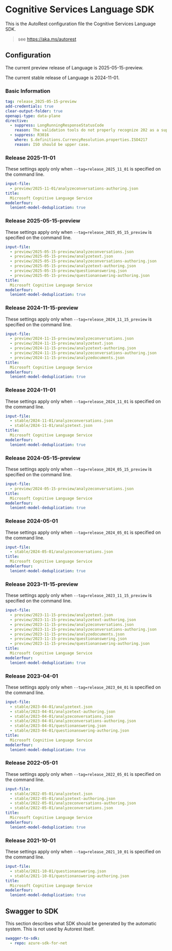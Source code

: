 # Cognitive Services Language SDK

This is the AutoRest configuration file the Cognitive Services Language SDK.

> see https://aka.ms/autorest

## Configuration

The current preview release of Language is 2025-05-15-preview.

The current stable release of Language is 2024-11-01.

### Basic Information

```yaml
tag: release_2025-05-15-preview
add-credentials: true
clear-output-folder: true
openapi-type: data-plane
directive:
  - suppress: LongRunningResponseStatusCode
    reason: The validation tools do not properly recognize 202 as a supported response code.
  - suppress: R3016
    where: $.definitions.CurrencyResolution.properties.ISO4217
    reason: ISO should be upper case.
```

### Release 2025-11-01

These settings apply only when `--tag=release_2025_11_01` is specified on the command line.

``` yaml $(tag) == 'release_2025-11-01'
input-file:
  - preview/2025-11-01/analyzeconversations-authoring.json
title:
  Microsoft Cognitive Language Service
modelerfour:
  lenient-model-deduplication: true
```

### Release 2025-05-15-preview

These settings apply only when `--tag=release_2025_05_15_preview` is specified on the command line.

``` yaml $(tag) == 'release_2025-05-15-preview'
input-file:
  - preview/2025-05-15-preview/analyzeconversations.json
  - preview/2025-05-15-preview/analyzetext.json
  - preview/2025-05-15-preview/analyzeconversations-authoring.json
  - preview/2025-05-15-preview/analyzetext-authoring.json
  - preview/2025-05-15-preview/questionanswering.json
  - preview/2025-05-15-preview/questionanswering-authoring.json
title:
  Microsoft Cognitive Language Service
modelerfour:
  lenient-model-deduplication: true
```

### Release 2024-11-15-preview

These settings apply only when `--tag=release_2024_11_15_preview` is specified on the command line.

``` yaml $(tag) == 'release_2024-11-15-preview'
input-file:
  - preview/2024-11-15-preview/analyzeconversations.json
  - preview/2024-11-15-preview/analyzetext.json
  - preview/2024-11-15-preview/analyzetext-authoring.json
  - preview/2024-11-15-preview/analyzeconversations-authoring.json
  - preview/2024-11-15-preview/analyzedocuments.json
title:
  Microsoft Cognitive Language Service
modelerfour:
  lenient-model-deduplication: true
```

### Release 2024-11-01

These settings apply only when `--tag=release_2024_11_01` is specified on the command line.

``` yaml $(tag) == 'release_2024-11-01'
input-file:
  - stable/2024-11-01/analyzeconversations.json
  - stable/2024-11-01/analyzetext.json
title:
  Microsoft Cognitive Language Service
modelerfour:
  lenient-model-deduplication: true
```

### Release 2024-05-15-preview

These settings apply only when `--tag=release_2024_05_15_preview` is specified on the command line.

``` yaml $(tag) == 'release_2024-05-15-preview'
input-file:
  - preview/2024-05-15-preview/analyzeconversations.json
title:
  Microsoft Cognitive Language Service
modelerfour:
  lenient-model-deduplication: true
```

### Release 2024-05-01

These settings apply only when `--tag=release_2024_05_01` is specified on the command line.

``` yaml $(tag) == 'release_2024-05-01'
input-file:
  - stable/2024-05-01/analyzeconversations.json
title:
  Microsoft Cognitive Language Service
modelerfour:
  lenient-model-deduplication: true
```

### Release 2023-11-15-preview

These settings apply only when `--tag=release_2023_11_15_preview` is specified on the command line.

``` yaml $(tag) == 'release_2023-11-15-preview'
input-file:
  - preview/2023-11-15-preview/analyzetext.json
  - preview/2023-11-15-preview/analyzetext-authoring.json
  - preview/2023-11-15-preview/analyzeconversations.json
  - preview/2023-11-15-preview/analyzeconversations-authoring.json
  - preview/2023-11-15-preview/analyzedocuments.json
  - preview/2023-11-15-preview/questionanswering.json
  - preview/2023-11-15-preview/questionanswering-authoring.json
title:
  Microsoft Cognitive Language Service
modelerfour:
  lenient-model-deduplication: true
```

### Release 2023-04-01

These settings apply only when `--tag=release_2023_04_01` is specified on the command line.

``` yaml $(tag) == 'release_2023_04_01'
input-file:
  - stable/2023-04-01/analyzetext.json
  - stable/2023-04-01/analyzetext-authoring.json
  - stable/2023-04-01/analyzeconversations.json
  - stable/2023-04-01/analyzeconversations-authoring.json
  - stable/2023-04-01/questionanswering.json
  - stable/2023-04-01/questionanswering-authoring.json
title:
  Microsoft Cognitive Language Service
modelerfour:
  lenient-model-deduplication: true

```

### Release 2022-05-01

These settings apply only when `--tag=release_2022_05_01` is specified on the command line.

``` yaml $(tag) == 'release_2022_05_01'
input-file:
  - stable/2022-05-01/analyzetext.json
  - stable/2022-05-01/analyzetext-authoring.json
  - stable/2022-05-01/analyzeconversations-authoring.json
  - stable/2022-05-01/analyzeconversations.json
title:
  Microsoft Cognitive Language Service
modelerfour:
  lenient-model-deduplication: true
```

### Release 2021-10-01

These settings apply only when `--tag=release_2021_10_01` is specified on the command line.

``` yaml $(tag) == 'release_2021_10_01'
input-file: 
  - stable/2021-10-01/questionanswering.json
  - stable/2021-10-01/questionanswering-authoring.json
title: 
  Microsoft Cognitive Language Service
modelerfour:
  lenient-model-deduplication: true
```

## Swagger to SDK

This section describes what SDK should be generated by the automatic system.
This is not used by Autorest itself.

``` yaml $(swagger-to-sdk)
swagger-to-sdk:
  - repo: azure-sdk-for-net
```
